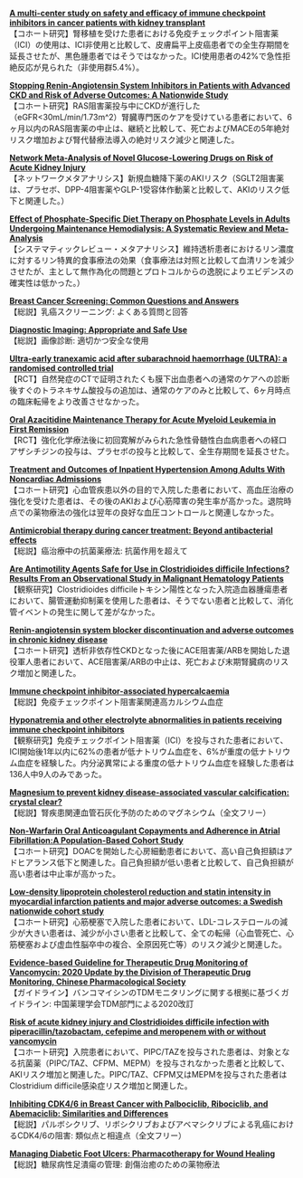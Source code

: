 [**A multi-center study on safety and efficacy of immune checkpoint inhibitors in cancer patients with kidney transplant**](https://pubmed.ncbi.nlm.nih.gov/33359528/)  
【コホート研究】腎移植を受けた患者における免疫チェックポイント阻害薬（ICI）の使用は、ICI非使用と比較して、皮膚扁平上皮癌患者での全生存期間を延長させたが、黒色腫患者ではそうではなかった。ICI使用患者の42%で急性拒絶反応が見られた（非使用群5.4%）。

[**Stopping Renin-Angiotensin System Inhibitors in Patients with Advanced CKD and Risk of Adverse Outcomes: A Nationwide Study**](https://pubmed.ncbi.nlm.nih.gov/33372009/)  
【コホート研究】RAS阻害薬投与中にCKDが進行した（eGFR<30mL/min/1.73m^2）腎臓専門医のケアを受けている患者において、6ヶ月以内のRAS阻害薬の中止は、継続と比較して、死亡およびMACEの5年絶対リスク増加および腎代替療法導入の絶対リスク減少と関連した。

[**Network Meta-Analysis of Novel Glucose-Lowering Drugs on Risk of Acute Kidney Injury**](https://pubmed.ncbi.nlm.nih.gov/33376101/)  
【ネットワークメタアナリシス】新規血糖降下薬のAKIリスク（SGLT2阻害薬は、プラセボ、DPP-4阻害薬やGLP-1受容体作動薬と比較して、AKIのリスク低下と関連した。）

[**Effect of Phosphate-Specific Diet Therapy on Phosphate Levels in Adults Undergoing Maintenance Hemodialysis: A Systematic Review and Meta-Analysis**](https://pubmed.ncbi.nlm.nih.gov/33380474/)  
【システマティックレビュー・メタアナリシス】維持透析患者におけるリン濃度に対するリン特異的食事療法の効果（食事療法は対照と比較して血清リンを減少させたが、主として無作為化の問題とプロトコルからの逸脱によりエビデンスの確実性は低かった。）

[**Breast Cancer Screening: Common Questions and Answers**](https://pubmed.ncbi.nlm.nih.gov/33382554/)  
【総説】乳癌スクリーニング: よくある質問と回答

[**Diagnostic Imaging: Appropriate and Safe Use**](https://pubmed.ncbi.nlm.nih.gov/33382559/)  
【総説】画像診断: 適切かつ安全な使用

[**Ultra-early tranexamic acid after subarachnoid haemorrhage (ULTRA): a randomised controlled trial**](https://pubmed.ncbi.nlm.nih.gov/33357465/)  
【RCT】自然発症のCTで証明されたくも膜下出血患者への通常のケアへの診断後すぐのトラネキサム酸投与の追加は、通常のケアのみと比較して、6ヶ月時点の臨床転帰をより改善させなかった。

[**Oral Azacitidine Maintenance Therapy for Acute Myeloid Leukemia in First Remission**](https://pubmed.ncbi.nlm.nih.gov/33369355/)  
【RCT】強化化学療法後に初回寛解がみられた急性骨髄性白血病患者への経口アザシチジンの投与は、プラセボの投与と比較して、全生存期間を延長させた。

[**Treatment and Outcomes of Inpatient Hypertension Among Adults With Noncardiac Admissions**](https://pubmed.ncbi.nlm.nih.gov/33369614/)  
【コホート研究】心血管疾患以外の目的で入院した患者において、高血圧治療の強化を受けた患者は、その後のAKIおよび心筋障害の発生率が高かった。退院時点での薬物療法の強化は翌年の良好な血圧コントロールと関連しなかった。

[**Antimicrobial therapy during cancer treatment: Beyond antibacterial effects**](https://pubmed.ncbi.nlm.nih.gov/33372309/)  
【総説】癌治療中の抗菌薬療法: 抗菌作用を超えて

[**Are Antimotility Agents Safe for Use in Clostridioides difficile Infections? Results From an Observational Study in Malignant Hematology Patients**](https://pubmed.ncbi.nlm.nih.gov/33367215/)  
【観察研究】Clostridioides difficileトキシン陽性となった入院造血器腫瘍患者において、腸管運動抑制薬を使用した患者は、そうでない患者と比較して、消化管イベントの発生に関して差がなかった。

[**Renin-angiotensin system blocker discontinuation and adverse outcomes in chronic kidney disease**](https://pubmed.ncbi.nlm.nih.gov/33367872/)  
【コホート研究】透析非依存性CKDとなった後にACE阻害薬/ARBを開始した退役軍人患者において、ACE阻害薬/ARBの中止は、死亡および末期腎臓病のリスク増加と関連した。

[**Immune checkpoint inhibitor-associated hypercalcaemia**](https://pubmed.ncbi.nlm.nih.gov/33374000/)  
【総説】免疫チェックポイント阻害薬関連高カルシウム血症

[**Hyponatremia and other electrolyte abnormalities in patients receiving immune checkpoint inhibitors**](https://pubmed.ncbi.nlm.nih.gov/33374011/)  
【観察研究】免疫チェックポイント阻害薬（ICI）を投与された患者において、ICI開始後1年以内に62%の患者が低ナトリウム血症を、6%が重度の低ナトリウム血症を経験した。内分泌異常による重度の低ナトリウム血症を経験した患者は136人中9人のみであった。

[**Magnesium to prevent kidney disease-associated vascular calcification: crystal clear?**](https://pubmed.ncbi.nlm.nih.gov/33374019/)  
【総説】腎疾患関連血管石灰化予防のためのマグネシウム（全文フリー）

[**Non-Warfarin Oral Anticoagulant Copayments and Adherence in Atrial Fibrillation:A Population-Based Cohort Study**](https://pubmed.ncbi.nlm.nih.gov/33358690/)  
【コホート研究】DOACを開始した心房細動患者において、高い自己負担額はアドヒアランス低下と関連した。自己負担額が低い患者と比較して、自己負担額が高い患者は中止率が高かった。

[**Low-density lipoprotein cholesterol reduction and statin intensity in myocardial infarction patients and major adverse outcomes: a Swedish nationwide cohort study**](https://pubmed.ncbi.nlm.nih.gov/33367526/)  
【コホート研究】心筋梗塞で入院した患者において、LDL-コレステロールの減少が大きい患者は、減少が小さい患者と比較して、全ての転帰（心血管死亡、心筋梗塞および虚血性脳卒中の複合、全原因死亡等）のリスク減少と関連した。

[**Evidence-based Guideline for Therapeutic Drug Monitoring of Vancomycin: 2020 Update by the Division of Therapeutic Drug Monitoring, Chinese Pharmacological Society**](https://pubmed.ncbi.nlm.nih.gov/33367582/)  
【ガイドライン】バンコマイシンのTDMモニタリングに関する根拠に基づくガイドライン: 中国薬理学会TDM部門による2020改訂

[**Risk of acute kidney injury and Clostridioides difficile infection with piperacillin/tazobactam, cefepime and meropenem with or without vancomycin**](https://pubmed.ncbi.nlm.nih.gov/33382398/)  
【コホート研究】入院患者において、PIPC/TAZを投与された患者は、対象となる抗菌薬（PIPC/TAZ、CFPM、MEPM）を投与されなかった患者と比較して、AKIリスク増加と関連した。PIPC/TAZ、CFPM又はMEPMを投与された患者はClostridium difficile感染症リスク増加と関連した。

[**Inhibiting CDK4/6 in Breast Cancer with Palbociclib, Ribociclib, and Abemaciclib: Similarities and Differences**](https://pubmed.ncbi.nlm.nih.gov/33369721/)  
【総説】パルボシクリブ、リボシクリブおよびアベマシクリブによる乳癌におけるCDK4/6の阻害: 類似点と相違点（全文フリー）

[**Managing Diabetic Foot Ulcers: Pharmacotherapy for Wound Healing**](https://pubmed.ncbi.nlm.nih.gov/33382445/)  
【総説】糖尿病性足潰瘍の管理: 創傷治癒のための薬物療法
